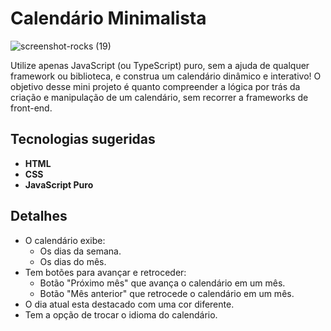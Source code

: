 # Calendário Minimalista

![screenshot-rocks (19)](https://github.com/codante-io/mp-calendario-js/assets/6475893/91574622-f195-4eed-927f-2bc2d1246e61)

Utilize apenas JavaScript (ou TypeScript) puro, sem a ajuda de qualquer framework ou biblioteca, e construa um calendário dinâmico e interativo! O objetivo desse mini projeto é quanto compreender a lógica por trás da criação e manipulação de um calendário, sem recorrer a frameworks de front-end.

## Tecnologias sugeridas

- **HTML**
- **CSS**
- **JavaScript Puro**

## Detalhes

- O calendário exibe:
  - Os dias da semana.
  - Os dias do mês.
- Tem botões para avançar e retroceder:
  - Botão "Próximo mês" que avança o calendário em um mês.
  - Botão "Mês anterior" que retrocede o calendário em um mês.
- O dia atual esta destacado com uma cor diferente.
- Tem a opção de trocar o idioma do calendário.
